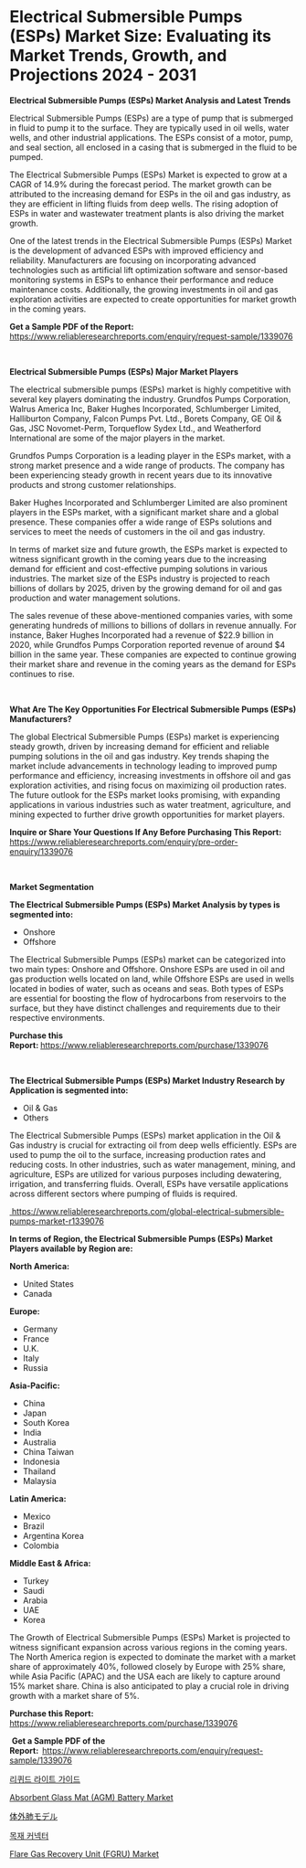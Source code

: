 <p><h1>Electrical Submersible Pumps (ESPs) Market Size: Evaluating its Market Trends, Growth, and Projections 2024 - 2031</h1></p><p><strong>Electrical Submersible Pumps (ESPs) Market Analysis and Latest Trends</strong></p>
<p><p>Electrical Submersible Pumps (ESPs) are a type of pump that is submerged in fluid to pump it to the surface. They are typically used in oil wells, water wells, and other industrial applications. The ESPs consist of a motor, pump, and seal section, all enclosed in a casing that is submerged in the fluid to be pumped.</p><p>The Electrical Submersible Pumps (ESPs) Market is expected to grow at a CAGR of 14.9% during the forecast period. The market growth can be attributed to the increasing demand for ESPs in the oil and gas industry, as they are efficient in lifting fluids from deep wells. The rising adoption of ESPs in water and wastewater treatment plants is also driving the market growth.</p><p>One of the latest trends in the Electrical Submersible Pumps (ESPs) Market is the development of advanced ESPs with improved efficiency and reliability. Manufacturers are focusing on incorporating advanced technologies such as artificial lift optimization software and sensor-based monitoring systems in ESPs to enhance their performance and reduce maintenance costs. Additionally, the growing investments in oil and gas exploration activities are expected to create opportunities for market growth in the coming years.</p></p>
<p><strong>Get a Sample PDF of the Report:&nbsp;</strong> <a href="https://www.reliableresearchreports.com/enquiry/request-sample/1339076">https://www.reliableresearchreports.com/enquiry/request-sample/1339076</a></p>
<p>&nbsp;</p>
<p><strong>Electrical Submersible Pumps (ESPs) Major Market Players</strong></p>
<p><p>The electrical submersible pumps (ESPs) market is highly competitive with several key players dominating the industry. Grundfos Pumps Corporation, Walrus America Inc, Baker Hughes Incorporated, Schlumberger Limited, Halliburton Company, Falcon Pumps Pvt. Ltd., Borets Company, GE Oil & Gas, JSC Novomet-Perm, Torqueflow Sydex Ltd., and Weatherford International are some of the major players in the market.</p><p>Grundfos Pumps Corporation is a leading player in the ESPs market, with a strong market presence and a wide range of products. The company has been experiencing steady growth in recent years due to its innovative products and strong customer relationships.</p><p>Baker Hughes Incorporated and Schlumberger Limited are also prominent players in the ESPs market, with a significant market share and a global presence. These companies offer a wide range of ESPs solutions and services to meet the needs of customers in the oil and gas industry.</p><p>In terms of market size and future growth, the ESPs market is expected to witness significant growth in the coming years due to the increasing demand for efficient and cost-effective pumping solutions in various industries. The market size of the ESPs industry is projected to reach billions of dollars by 2025, driven by the growing demand for oil and gas production and water management solutions.</p><p>The sales revenue of these above-mentioned companies varies, with some generating hundreds of millions to billions of dollars in revenue annually. For instance, Baker Hughes Incorporated had a revenue of $22.9 billion in 2020, while Grundfos Pumps Corporation reported revenue of around $4 billion in the same year. These companies are expected to continue growing their market share and revenue in the coming years as the demand for ESPs continues to rise.</p></p>
<p>&nbsp;</p>
<p><strong>What Are The Key Opportunities For Electrical Submersible Pumps (ESPs) Manufacturers?</strong></p>
<p><p>The global Electrical Submersible Pumps (ESPs) market is experiencing steady growth, driven by increasing demand for efficient and reliable pumping solutions in the oil and gas industry. Key trends shaping the market include advancements in technology leading to improved pump performance and efficiency, increasing investments in offshore oil and gas exploration activities, and rising focus on maximizing oil production rates. The future outlook for the ESPs market looks promising, with expanding applications in various industries such as water treatment, agriculture, and mining expected to further drive growth opportunities for market players.</p></p>
<p><strong>Inquire or Share Your Questions If Any Before Purchasing This Report:</strong> <a href="https://www.reliableresearchreports.com/enquiry/pre-order-enquiry/1339076">https://www.reliableresearchreports.com/enquiry/pre-order-enquiry/1339076</a></p>
<p>&nbsp;</p>
<p><strong>Market Segmentation</strong></p>
<p><strong>The Electrical Submersible Pumps (ESPs) Market Analysis by types is segmented into:</strong></p>
<p><ul><li>Onshore</li><li>Offshore</li></ul></p>
<p><p>The Electrical Submersible Pumps (ESPs) market can be categorized into two main types: Onshore and Offshore. Onshore ESPs are used in oil and gas production wells located on land, while Offshore ESPs are used in wells located in bodies of water, such as oceans and seas. Both types of ESPs are essential for boosting the flow of hydrocarbons from reservoirs to the surface, but they have distinct challenges and requirements due to their respective environments.</p></p>
<p><strong>Purchase this Report:&nbsp;</strong><a href="https://www.reliableresearchreports.com/purchase/1339076">https://www.reliableresearchreports.com/purchase/1339076</a></p>
<p>&nbsp;</p>
<p><strong>The Electrical Submersible Pumps (ESPs) Market Industry Research by Application is segmented into:</strong></p>
<p><ul><li>Oil & Gas</li><li>Others</li></ul></p>
<p><p>The Electrical Submersible Pumps (ESPs) market application in the Oil & Gas industry is crucial for extracting oil from deep wells efficiently. ESPs are used to pump the oil to the surface, increasing production rates and reducing costs. In other industries, such as water management, mining, and agriculture, ESPs are utilized for various purposes including dewatering, irrigation, and transferring fluids. Overall, ESPs have versatile applications across different sectors where pumping of fluids is required.</p></p>
<p><a href="https://www.reliableresearchreports.com/global-electrical-submersible-pumps-market-r1339076">&nbsp;https://www.reliableresearchreports.com/global-electrical-submersible-pumps-market-r1339076</a></p>
<p><strong>In terms of Region, the Electrical Submersible Pumps (ESPs) Market Players available by Region are:</strong></p>
<p>
    <p> <strong> North America: </strong>
        <ul>
            <li>United States</li>
            <li>Canada</li>
        </ul>
        </p> 
    <p> <strong> Europe: </strong>
        <ul>
            <li>Germany</li>
            <li>France</li>
            <li>U.K.</li>
            <li>Italy</li>
            <li>Russia</li>
        </ul>
        </p> 
    <p> <strong> Asia-Pacific: </strong>
        <ul>
            <li>China</li>
            <li>Japan</li>
            <li>South Korea</li>
            <li>India</li>
            <li>Australia</li>
            <li>China Taiwan</li>
            <li>Indonesia</li>
            <li>Thailand</li>
            <li>Malaysia</li>
        </ul>
        </p> 
    <p> <strong> Latin America: </strong>
        <ul>
            <li>Mexico</li>
            <li>Brazil</li>
            <li>Argentina Korea</li>
            <li>Colombia</li>
        </ul>
        </p> 
    <p> <strong> Middle East & Africa: </strong>
        <ul>
            <li>Turkey</li>
            <li>Saudi</li>
            <li>Arabia</li>
            <li>UAE</li>
            <li>Korea</li>
        </ul>
    </p>
    </p>
<p><p>The Growth of Electrical Submersible Pumps (ESPs) Market is projected to witness significant expansion across various regions in the coming years. The North America region is expected to dominate the market with a market share of approximately 40%, followed closely by Europe with 25% share, while Asia Pacific (APAC) and the USA each are likely to capture around 15% market share. China is also anticipated to play a crucial role in driving growth with a market share of 5%.</p></p>
<p><strong>Purchase this Report: </strong><a href="https://www.reliableresearchreports.com/purchase/1339076">https://www.reliableresearchreports.com/purchase/1339076</a></p>
<p>&nbsp;<strong>Get a Sample PDF of the Report:&nbsp;&nbsp;</strong><a href="https://www.reliableresearchreports.com/enquiry/request-sample/1339076">https://www.reliableresearchreports.com/enquiry/request-sample/1339076</a></p>
<p><strong></strong></p>
<p><p><a href="https://github.com/iansanftyord09878/Market-Research-Report-List-1/blob/main/385148239509.md">리퀴드 라이트 가이드</a></p><p><a href="https://github.com/yemakinde/Market-Research-Report-List-2/blob/main/absorbent-glass-mat-agm-battery-market.md">Absorbent Glass Mat (AGM) Battery Market</a></p><p><a href="https://medium.com/@nayelibosco2023/%E5%9F%B9%E9%A4%8A%E4%B8%8B%E8%82%BA%E3%83%A2%E3%83%87%E3%83%AB%E5%B8%82%E5%A0%B4-%E3%82%BF%E3%82%A4%E3%83%97-%E5%BF%9C%E7%94%A8-%E5%9C%B0%E7%90%86%E3%81%AB%E3%82%88%E3%82%8B%E5%8C%85%E6%8B%AC%E7%9A%84%E8%A9%95%E4%BE%A1-2acd63ddd5bc">体外肺モデル</a></p><p><a href="https://medium.com/@monaboyer1926/%EB%AA%A9%EC%9E%AC-%EC%A0%91%ED%95%A9%EB%B6%80-%EC%8B%9C%EC%9E%A5-%EC%8B%9C%EC%9E%A5-cagr-%EC%8B%9C%EC%9E%A5-%EB%8F%99%ED%96%A5-%EB%B0%8F-%EC%84%B1%EC%9E%A5-%EC%A0%84%EB%9E%B5%EC%97%90-%EB%8C%80%ED%95%9C-%ED%86%B5%EC%B0%B0%EB%A0%A5-d9da67be1e0f">목재 커넥터</a></p><p><a href="https://github.com/jsmusil/Market-Research-Report-List-3/blob/main/flare-gas-recovery-unit-fgru-market.md">Flare Gas Recovery Unit (FGRU) Market</a></p></p>
